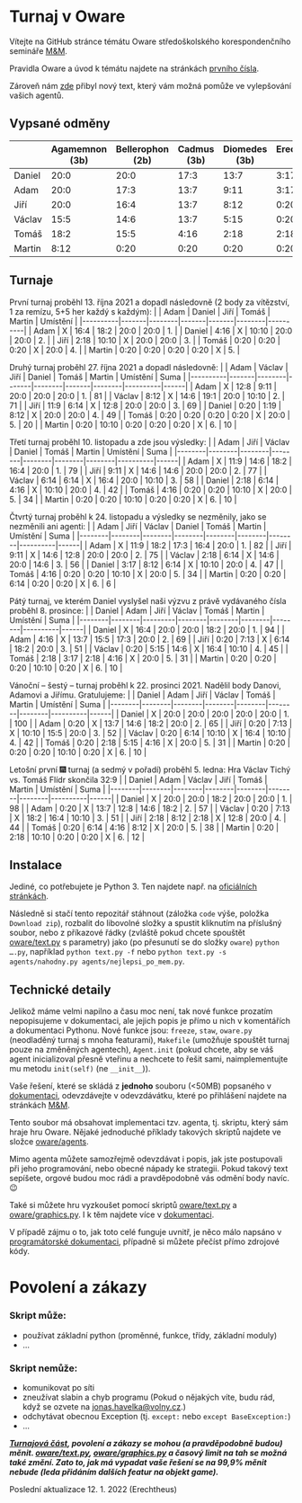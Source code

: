 # Turnaj v Oware
Vítejte na GitHub stránce témátu Oware středoškolského korespondenčního semináře [M&M](https://mam.mff.cuni.cz/).

Pravidla Oware a úvod k témátu najdete na stránkách [prvního čísla](https://mam.mff.cuni.cz/media/cislo/pdf/28/28-1.pdf).

Zároveň nám [zde](/NegaMax.md) přibyl nový text, který vám možná pomůže ve vylepšování vašich agentů.

## Vypsané odměny
|        | Agamemnon (3b) | Bellerophon (2b) | Cadmus (3b) | Diomedes (3b) | Erechtheus (5b) |
|--------|----------------|------------------|-------------|---------------|-----------------|
| Daniel |     20:0       |      20:0        |    17:3     |     13:7      |      3:17       |
| Adam   |     20:0       |      17:3        |    13:7     |      9:11     |      3:17       |
| Jiří   |     20:0       |      16:4        |    13:7     |      8:12     |      0:20       |
| Václav |     15:5       |      14:6        |    13:7     |      5:15     |      0:20       |
| Tomáš  |     18:2       |      15:5        |     4:16    |      2:18     |      2:18       |
| Martin |      8:12      |       0:20       |     0:20    |      0:20     |      0:20       |

## Turnaje
První turnaj proběhl 13. října 2021 a dopadl následovně (2 body za vítězství, 1 za remízu, 5+5 her každý s každým):
|          | Adam  | Daniel | Jiří  | Tomáš | Martin | Umístění |
|----------|-------|--------|-------|-------|--------|----------|
| Adam     |   X   |  16:4  | 18:2  | 20:0  |  20:0  |    1.    |
| Daniel   |  4:16 |    X   | 10:10 | 20:0  |  20:0  |    2.    |
| Jiří     |  2:18 |  10:10 |   X   | 20:0  |  20:0  |    3.    |
| Tomáš    |  0:20 |   0:20 |  0:20 |   X   |  20:0  |    4.    |
| Martin   |  0:20 |   0:20 |  0:20 |  0:20 |    X   |    5.    |

Druhý turnaj proběhl 27. října 2021 a dopadl následovně:
|          | Adam  | Václav | Jiří  | Daniel | Tomáš | Martin | Umístění | Suma |
|----------|-------|--------|-------|--------|-------|--------|----------|------|
| Adam     |   X   |  12:8  |  9:11 |  20:0  | 20:0  |  20:0  |    1.    |  81  |
| Václav   |  8:12 |    X   | 14:6  |  19:1  | 20:0  |  10:10 |    2.    |  71  | 
| Jiří     | 11:9  |   6:14 |   X   |  12:8  | 20:0  |  20:0  |    3.    |  69  |
| Daniel   |  0:20 |   1:19 |  8:12 |    X   | 20:0  |  20:0  |    4.    |  49  |
| Tomáš    |  0:20 |   0:20 |  0:20 |   0:20 |   X   |  20:0  |    5.    |  20  |
| Martin   |  0:20 |  10:10 |  0:20 |   0:20 |  0:20 |    X   |    6.    |  10  |

Třetí turnaj proběhl 10. listopadu a zde jsou výsledky:
|        | Adam   | Jiří   | Václav | Daniel | Tomáš  | Martin | Umístění | Suma |
|--------|--------|--------|--------|--------|--------|--------|----------|------|
| Adam   |   X    | 11:9   | 14:6   | 18:2   | 16:4   | 20:0   |     1.   |  79  |
| Jiří   |  9:11  |   X    | 14:6   | 14:6   | 20:0   | 20:0   |     2.   |  77  |
| Václav |  6:14  |  6:14  |   X    | 16:4   | 20:0   | 10:10  |     3.   |  58  |
| Daniel |  2:18  |  6:14  |  4:16  |   X    | 10:10  | 20:0   |     4.   |  42  |
| Tomáš  |  4:16  |  0:20  |  0:20  | 10:10  |   X    | 20:0   |     5.   |  34  |
| Martin |  0:20  |  0:20  | 10:10  |  0:20  |  0:20  |   X    |     6.   |  10  |

Čtvrtý turnaj proběhl k 24. listopadu a výsledky se nezměnily, jako se nezměnili ani agenti:
|        | Adam   | Jiří   | Václav | Daniel | Tomáš  | Martin | Umístění | Suma |
|--------|--------|--------|--------|--------|--------|--------|----------|------|
| Adam   |   X    | 11:9   | 18:2   | 17:3   | 16:4   | 20:0   |     1.   |  82  |
| Jiří   |  9:11  |   X    | 14:6   | 12:8   | 20:0   | 20:0   |     2.   |  75  |
| Václav |  2:18  |  6:14  |   X    | 14:6   | 20:0   | 14:6   |     3.   |  56  |
| Daniel |  3:17  |  8:12  |  6:14  |   X    | 10:10  | 20:0   |     4.   |  47  |
| Tomáš  |  4:16  |  0:20  |  0:20  | 10:10  |   X    | 20:0   |     5.   |  34  |
| Martin |  0:20  |  0:20  |  6:14  |  0:20  |  0:20  |   X    |     6.   |   6  |

Pátý turnaj, ve kterém Daniel vyslyšel naši výzvu z právě vydávaného čísla proběhl 8. prosince:
|        | Daniel | Adam    | Jiří   | Václav | Tomáš  | Martin | Umístění | Suma |
|--------|--------|---------|--------|--------|--------|--------|----------|------|
| Daniel |   X    |  16:4   | 20:0   | 20:0   | 18:2   | 20:0   |     1.   |  94  |
| Adam   |  4:16  |    X    | 13:7   | 15:5   | 17:3   | 20:0   |     2.   |  69  |
| Jiří   |  0:20  |   7:13  |   X    |  6:14  | 18:2   | 20:0   |     3.   |  51  |
| Václav |  0:20  |   5:15  | 14:6   |   X    | 16:4   | 10:10  |     4.   |  45  |
| Tomáš  |  2:18  |   3:17  |  2:18  |  4:16  |   X    | 20:0   |     5.   |  31  |
| Martin |  0:20  |   0:20  |  0:20  | 10:10  |  0:20  |   X    |     6.   |  10  |

Vánoční – šestý – turnaj proběhl k 22. prosinci 2021. Nadělil body Danovi, Adamovi a Jiřímu. Gratulujeme:
|        | Daniel | Adam   | Jiří   | Václav | Tomáš  | Martin | Umístění | Suma |
|--------|--------|--------|--------|--------|--------|--------|----------|------|
| Daniel |   X    | 20:0   | 20:0   | 20:0   | 20:0   | 20:0   |     1.   | 100  |
| Adam   |  0:20  |   X    | 13:7   | 14:6   | 18:2   | 20:0   |     2.   |  65  |
| Jiří   |  0:20  |  7:13  |   X    | 10:10  | 15:5   | 20:0   |     3.   |  52  |
| Václav |  0:20  |  6:14  | 10:10  |   X    | 16:4   | 10:10  |     4.   |  42  |
| Tomáš  |  0:20  |  2:18  |  5:15  |  4:16  |   X    | 20:0   |     5.   |  31  |
| Martin |  0:20  |  0:20  |  0:20  | 10:10  |  0:20  |   X    |     6.   |  10  |

Letošní první 🎆 turnaj (a sedmý v pořadí) proběhl 5. ledna:
Hra Václav Tichý vs. Tomáš Flídr skončila 32:9
|        | Daniel | Adam   | Václav | Jiří   | Tomáš  | Martin | Umístění | Suma |
|--------|--------|--------|--------|--------|--------|--------|----------|------|
| Daniel |   X    | 20:0   | 20:0   | 18:2   | 20:0   | 20:0   |     1.   |  98  |
| Adam   |  0:20  |   X    | 13:7   | 12:8   | 14:6   | 18:2   |     2.   |  57  |
| Václav |  0:20  |  7:13  |   X    | 18:2   | 16:4   | 10:10  |     3.   |  51  |
| Jiří   |  2:18  |  8:12  |  2:18  |   X    | 12:8   | 20:0   |     4.   |  44  |
| Tomáš  |  0:20  |  6:14  |  4:16  |  8:12  |   X    | 20:0   |     5.   |  38  |
| Martin |  0:20  |  2:18  | 10:10  |  0:20  |  0:20  |   X    |     6.   |  12  |

## Instalace
Jediné, co potřebujete je Python 3. Ten najdete např. na [oficiálních stránkách](https://www.python.org/downloads/).

Následně si stačí tento repozitář stáhnout (záložka `code` výše, položka `Download zip`), rozbalit do libovolné složky a spustit kliknutím na příslušný soubor, nebo z příkazové řádky (zvláště pokud chcete spouštět [oware/text.py](oware/text.py) s parametry) jako (po přesunutí se do složky `oware`) `python ….py`, například `python text.py -f` nebo `python text.py -s agents/nahodny.py agents/nejlepsi_po_mem.py`.
## Technické detaily
Jelikož máme velmi napilno a času moc není, tak nové funkce prozatím nepopisujeme v dokumentaci, ale jejich popis je přímo u nich v komentářích a dokumentaci Pythonu. Nové funkce jsou: `freeze`, `staw`, `oware.py` (neodladěný turnaj s mnoha featurami), `Makefile` (umožňuje spouštět turnaj pouze na změněných agentech), `Agent.init` (pokud chcete, aby se váš agent inicializoval přesně vteřinu a nechcete to řešit sami, naimplementujte mu metodu `init(self)` (ne `__init__`)).

Vaše řešení, které se skládá z **jednoho** souboru (<50MB) popsaného v [dokumentaci](dokumentace_user.pdf), odevzdávejte v odevzdávátku, které po přihlášení najdete na stránkách [M&M](https://mam.mff.cuni.cz/).

Tento soubor má obsahovat implementaci tzv. agenta, tj. skriptu, který sám hraje hru Oware. Nějaké jednoduché příklady takových skriptů najdete ve složce [oware/agents](oware/agents).

Mimo agenta můžete samozřejmě odevzdávat i popis, jak jste postupovali při jeho programování, nebo obecné nápady ke strategii. Pokud takový text sepíšete, orgové budou moc rádi a pravděpodobně vás odmění body navíc. 😉

Také si můžete hru vyzkoušet pomocí skriptů [oware/text.py](oware/text.py) a [oware/graphics.py](oware/graphics.py). I k těm najdete více v [dokumentaci](dokumentace_user.pdf).

V případě zájmu o to, jak toto celé funguje uvnitř, je něco málo napsáno v [programátorské dokumentaci](dokumentace_user.pdf), případně si můžete přečíst přímo zdrojové kódy.

# Povolení a zákazy

### Skript může:
- používat základní python (proměnné, funkce, třídy, základní moduly)
- ...

### Skript nemůže:
- komunikovat po síti
- zneužívat slabin a chyb programu (Pokud o nějakých víte, budu rád, když se ozvete na [jonas.havelka@volny.cz](mailto:jonas.havelka@volny.cz).)
- odchytávat obecnou Exception (tj. `except:` nebo `except BaseException:`) 
- ...

***[Turnajová část](/oware/tournament.py), povolení a zákazy se mohou (a pravděpodobně budou) měnit. [oware/text.py](oware/text.py), [oware/graphics.py](oware/graphics.py) a časový limit na tah se možná také změní. Zato to, jak má vypadat vaše řešení se na 99,9% měnit nebude (leda přidáním dalších featur na objekt game).***

Poslední aktualizace 12. 1. 2022 (Erechtheus)
